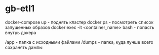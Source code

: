 # gb-etl1
docker-compose up - поднять кластер
docker ps - посмотреть список запущенных образов
docker exec -it <container_name> bash - попасть внутрь докера

/app - папка с исходными файлами
/dumps - папка, куда лучше всего сохранять дампы
